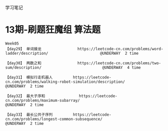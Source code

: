 学习笔记




# 13期-刷题狂魔组 算法题
    Week05
    【day29】 单词接龙				https://leetcode-cn.com/problems/word-ladder/description/						@UNDERWAY  2 time
    
    【day30】 两数之和				https://leetcode-cn.com/problems/two-sum/description/							@UNDERWAY  4 time
    
    【day31】 模拟行走机器人		    https://leetcode-cn.com/problems/walking-robot-simulation/description/			@UNDERWAY  2 time
    
    【day32】 最大子序和			    https://leetcode-cn.com/problems/maximum-subarray/								@UNDERWAY  2 time
    
    【day33】 最长公共子序列		    https://leetcode-cn.com/problems/longest-common-subsequence/					@UNDERWAY  2 time